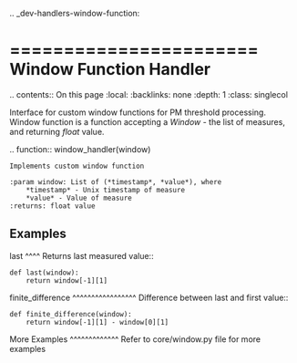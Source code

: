 .. _dev-handlers-window-function:

=======================
Window Function Handler
=======================

.. contents:: On this page
    :local:
    :backlinks: none
    :depth: 1
    :class: singlecol

Interface for custom window functions for PM threshold processing.
Window function is a function accepting a *Window* - the list of
measures, and returning *float* value.

.. function:: window_handler(window)

    Implements custom window function

    :param window: List of (*timestamp*, *value*), where
        *timestamp* - Unix timestamp of measure
        *value* - Value of measure
    :returns: float value

Examples
--------

last
^^^^
Returns last measured value::

    def last(window):
        return window[-1][1]

finite_difference
^^^^^^^^^^^^^^^^^
Difference between last and first value::

    def finite_difference(window):
        return window[-1][1] - window[0][1]


More Examples
^^^^^^^^^^^^^
Refer to core/window.py file for more examples